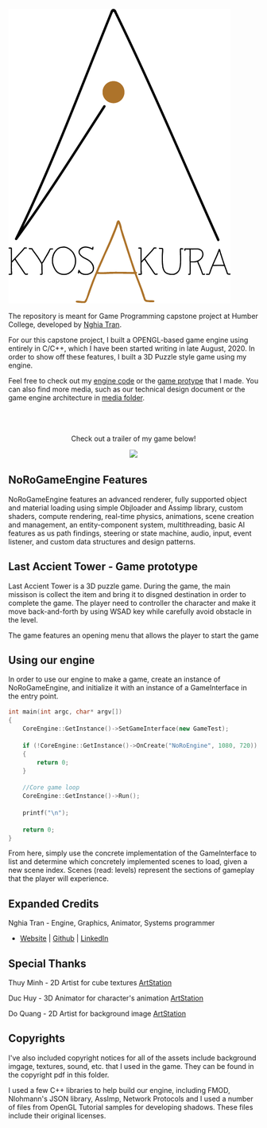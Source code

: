 ![NoRo Logo](/Media/logo.png)

The repository is meant for Game Programming capstone project at Humber College, developed by [Nghia Tran](http://kyosakura94.com/). 

For our this capstone project, I built a OPENGL-based game engine using entirely in C/C++, which I have been started writing in late August, 2020. In order to show off these features, I built a 3D Puzzle style game using my engine.

Feel free to check out my [engine code](NoRoEngine/NoRoEngine/Engine/) or the [game protype](NoRoEngine/NoRoEngine/Game/) that I made. You can also find more media, such as our technical design document or the game engine architecture in [media folder](media).
<br></br>
<br></br>
<p align="center">Check out a trailer of my game below!</p>
<p align="center"><a href="https://youtu.be/c22WljzI1EA"><img src="http://i3.ytimg.com/vi/c22WljzI1EA/maxresdefault.jpg"></a></p>

## NoRoGameEngine Features

NoRoGameEngine features an advanced renderer, fully supported object and material loading using simple Objloader and Assimp library, custom shaders, compute rendering, real-time physics, animations, scene creation and management, an entity-component system, multithreading, basic AI features as us path findings, steering or state machine, audio, input,  event listener, and custom data structures and design patterns. 

## Last Accient Tower - Game prototype

Last Accient Tower is a 3D puzzle game. During the game, the main missison is collect the item and bring it to disgned destination in order to complete the game. The player need to controller the character and make it move back-and-forth by using WSAD key while carefully avoid obstacle in the level. 

The game features an opening menu that allows the player to start the game 

## Using our engine

In order to use our engine to make a game, create an instance of NoRoGameEngine, and initialize it with an instance of a GameInterface in the entry point.

```C++
int main(int argc, char* argv[]) 
{
	CoreEngine::GetInstance()->SetGameInterface(new GameTest);

	if (!CoreEngine::GetInstance()->OnCreate("NoRoEngine", 1080, 720))
	{
		return 0;
	}

	//Core game loop
	CoreEngine::GetInstance()->Run();

	printf("\n");

	return 0;
}
```

From here, simply use the concrete implementation of the GameInterface to list and determine which concretely implemented scenes to load, given a new scene index. Scenes (read: levels) represent the sections of gameplay that the player will experience.

## Expanded Credits

Nghia Tran - Engine, Graphics, Animator, Systems programmer
  * [Website](http://kyosakura94.com) | [Github](https://github.com/kyosakura94) | [LinkedIn](https://www.linkedin.com/in/nghiatran-0494/)

## Special Thanks

Thuy Minh - 2D Artist for cube textures  [ArtStation](http://kyosakura94.com)

Duc Huy - 3D Animator for character's animation [ArtStation](http://kyosakura94.com)

Do Quang - 2D Artist for background image [ArtStation](https://www.artstation.com/artwork/B1Wv8m)


## Copyrights

I've also included copyright notices for all of the assets include background imgage, textures, sound, etc. that I used in the game. They can be found in the copyright pdf in this folder.

I used a few C++ libraries to help build our engine, including FMOD, Nlohmann's JSON library, AssImp, Network Protocols and I used a number of files from OpenGL Tutorial samples for developing shadows. These files include their original licenses.
